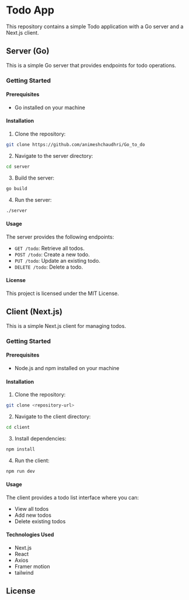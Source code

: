 
# Todo App

This repository contains a simple Todo application with a Go server and a Next.js client.

## Server (Go)

This is a simple Go server that provides endpoints for todo operations.

### Getting Started

#### Prerequisites

- Go installed on your machine

#### Installation

1. Clone the repository:

```bash
git clone https://github.com/animeshchaudhri/Go_to_do
```

2. Navigate to the server directory:

```bash
cd server
```

3. Build the server:

```bash
go build
```

4. Run the server:

```bash
./server
```

#### Usage

The server provides the following endpoints:

- `GET /todo`: Retrieve all todos.
- `POST /todo`: Create a new todo.
- `PUT /todo`: Update an existing todo.
- `DELETE /todo`: Delete a todo.

#### License

This project is licensed under the MIT License.

## Client (Next.js)

This is a simple Next.js client for managing todos.

### Getting Started

#### Prerequisites

- Node.js and npm installed on your machine

#### Installation

1. Clone the repository:

```bash
git clone <repository-url>
```

2. Navigate to the client directory:

```bash
cd client
```

3. Install dependencies:

```bash
npm install
```

4. Run the client:

```bash
npm run dev
```

#### Usage

The client provides a todo list interface where you can:

- View all todos
- Add new todos
- Delete existing todos

#### Technologies Used

- Next.js
- React
- Axios
- Framer motion
- tailwind

## License


